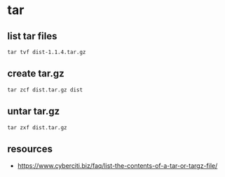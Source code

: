 # tar

## list tar files
```shell
tar tvf dist-1.1.4.tar.gz 
```

## create tar.gz
```shell
tar zcf dist.tar.gz dist
```

## untar tar.gz
```shell
tar zxf dist.tar.gz
```

## resources
- https://www.cyberciti.biz/faq/list-the-contents-of-a-tar-or-targz-file/
